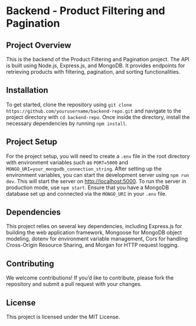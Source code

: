 # Backend - Product Filtering and Pagination

## Project Overview

This is the backend of the Product Filtering and Pagination project. The API is built using Node.js, Express.js, and MongoDB. It provides endpoints for retrieving products with filtering, pagination, and sorting functionalities.

## Installation

To get started, clone the repository using `git clone https://github.com/yourusername/backend-repo.git` and navigate to the project directory with `cd backend-repo`. Once inside the directory, install the necessary dependencies by running `npm install`.

## Project Setup

For the project setup, you will need to create a `.env` file in the root directory with environment variables such as `PORT=5000` and `MONGO_URI=your_mongodb_connection_string`. After setting up the environment variables, you can start the development server using `npm run dev`. This will start the server on [http://localhost:5000](http://localhost:5000). To run the server in production mode, use `npm start`. Ensure that you have a MongoDB database set up and connected via the `MONGO_URI` in your `.env` file.

## Dependencies

This project relies on several key dependencies, including Express.js for building the web application framework, Mongoose for MongoDB object modeling, dotenv for environment variable management, Cors for handling Cross-Origin Resource Sharing, and Morgan for HTTP request logging.

## Contributing

We welcome contributions! If you’d like to contribute, please fork the repository and submit a pull request with your changes.

## License

This project is licensed under the MIT License.
